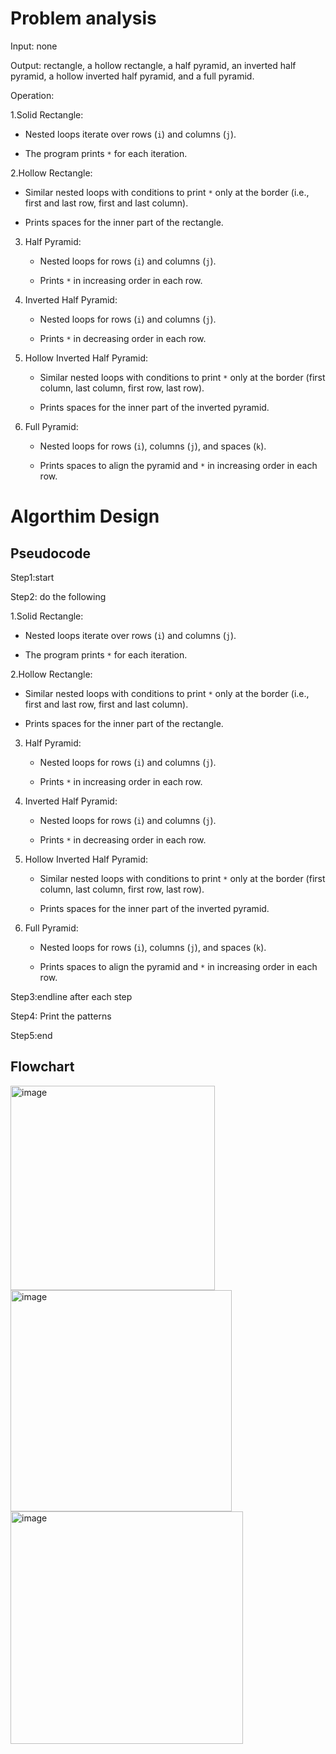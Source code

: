 # Problem analysis

Input: none

Output:  rectangle, a hollow rectangle, a half pyramid, an inverted half pyramid, a hollow inverted half pyramid, and a full pyramid.

Operation: 

1.Solid Rectangle:

   - Nested loops iterate over rows (`i`) and columns (`j`).
   
   - The program prints `*` for each iteration.

2.Hollow Rectangle:

   - Similar nested loops with conditions to print `*` only at the border (i.e., first and last row, first and last column).
   
   - Prints spaces for the inner part of the rectangle.

3. Half Pyramid:
   
   - Nested loops for rows (`i`) and columns (`j`).

   - Prints `*` in increasing order in each row.

4. Inverted Half Pyramid:

   - Nested loops for rows (`i`) and columns (`j`).

   - Prints `*` in decreasing order in each row.

5. Hollow Inverted Half Pyramid:

   - Similar nested loops with conditions to print `*` only at the border (first column, last column, first row, last row).

   - Prints spaces for the inner part of the inverted pyramid.

6. Full Pyramid:

   - Nested loops for rows (`i`), columns (`j`), and spaces (`k`).

   - Prints spaces to align the pyramid and `*` in increasing order in each row.

# Algorthim Design

## Pseudocode

Step1:start

Step2: do the following 

1.Solid Rectangle:

   - Nested loops iterate over rows (`i`) and columns (`j`).
   
   - The program prints `*` for each iteration.

2.Hollow Rectangle:

   - Similar nested loops with conditions to print `*` only at the border (i.e., first and last row, first and last column).
   
   - Prints spaces for the inner part of the rectangle.

3. Half Pyramid:

   - Nested loops for rows (`i`) and columns (`j`).

   - Prints `*` in increasing order in each row.

4. Inverted Half Pyramid:
 
   - Nested loops for rows (`i`) and columns (`j`).

   - Prints `*` in decreasing order in each row.

5. Hollow Inverted Half Pyramid:

   - Similar nested loops with conditions to print `*` only at the border (first column, last column, first row, last row).

   - Prints spaces for the inner part of the inverted pyramid.

6. Full Pyramid:

   - Nested loops for rows (`i`), columns (`j`), and spaces (`k`).

   - Prints spaces to align the pyramid and `*` in increasing order in each row.

Step3:endline after each step

Step4: Print the patterns

Step5:end

## Flowchart

<img width="327" alt="image" src="https://github.com/SWEG-2015EC-Batch/Free-Thinkers/assets/149039271/2398e554-26de-42f4-8da9-bddab2ddda83">

<img width="354" alt="image" src="https://github.com/SWEG-2015EC-Batch/Free-Thinkers/assets/149039271/c30a113d-5233-4db8-934b-396baf11cdc3">

<img width="372" alt="image" src="https://github.com/SWEG-2015EC-Batch/Free-Thinkers/assets/149039271/7a8eec5b-33b6-43c7-837a-56583a79c3a8">


